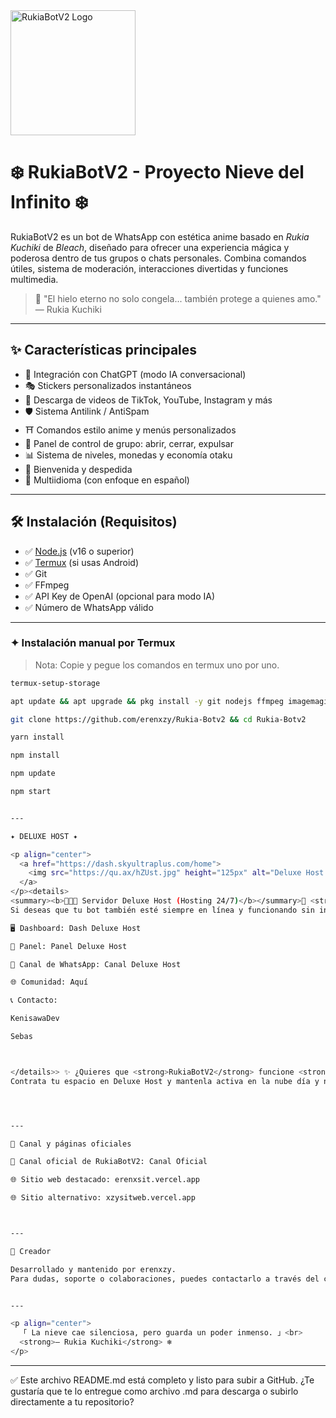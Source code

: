 <img src="https://qu.ax/ViZAp.jpg" alt="RukiaBotV2 Logo" height="200px">
</p>

# ❄️ RukiaBotV2 - Proyecto Nieve del Infinito ❄️

RukiaBotV2 es un bot de WhatsApp con estética anime basado en _Rukia Kuchiki_ de *Bleach*, diseñado para ofrecer una experiencia mágica y poderosa dentro de tus grupos o chats personales. Combina comandos útiles, sistema de moderación, interacciones divertidas y funciones multimedia. 

> 🧊 "El hielo eterno no solo congela... también protege a quienes amo." — Rukia Kuchiki

---

## ✨ Características principales

- 🧠 Integración con ChatGPT (modo IA conversacional)
- 🎭 Stickers personalizados instantáneos
- 🎥 Descarga de videos de TikTok, YouTube, Instagram y más
- 🛡️ Sistema Antilink / AntiSpam
- ⛩️ Comandos estilo anime y menús personalizados
- 🔧 Panel de control de grupo: abrir, cerrar, expulsar
- 📊 Sistema de niveles, monedas y economía otaku
- 💌 Bienvenida y despedida
- 🧩 Multiidioma (con enfoque en español)

---

## 🛠️ Instalación (Requisitos)

- ✅ [Node.js](https://nodejs.org/) (v16 o superior)
- ✅ [Termux](https://f-droid.org/packages/com.termux/) (si usas Android)
- ✅ Git
- ✅ FFmpeg
- ✅ API Key de OpenAI (opcional para modo IA)
- ✅ Número de WhatsApp válido

---

### ✦ Instalación manual por Termux
> Nota: Copie y pegue los comandos en termux uno por uno.

```bash
termux-setup-storage

apt update && apt upgrade && pkg install -y git nodejs ffmpeg imagemagick yarn

git clone https://github.com/erenxzy/Rukia-Botv2 && cd Rukia-Botv2

yarn install

npm install

npm update

npm start


---

✦ DELUXE HOST ✦

<p align="center">
  <a href="https://dash.skyultraplus.com/home">
    <img src="https://qu.ax/hZUst.jpg" height="125px" alt="Deluxe Host Logo">
  </a>
</p><details>
<summary><b>👨🏻‍💻 Servidor Deluxe Host (Hosting 24/7)</b></summary>📌 <strong>RukiaBotV2</strong> está alojada 24/7 en un servidor privado exclusivo de <strong>Deluxe Host</strong>.
Si deseas que tu bot también esté siempre en línea y funcionando sin interrupciones, puedes usar este servicio confiable.

🖥️ Dashboard: Dash Deluxe Host

🔧 Panel: Panel Deluxe Host

📢 Canal de WhatsApp: Canal Deluxe Host

🌐 Comunidad: Aquí

📞 Contacto:

KenisawaDev

Sebas



</details>> ✨ ¿Quieres que <strong>RukiaBotV2</strong> funcione <strong>24/7</strong> sin que tu celular esté encendido?
Contrata tu espacio en Deluxe Host y mantenla activa en la nube día y noche.




---

📢 Canal y páginas oficiales

📲 Canal oficial de RukiaBotV2: Canal Oficial

🌐 Sitio web destacado: erenxsit.vercel.app

🌐 Sitio alternativo: xzysitweb.vercel.app



---

👤 Creador

Desarrollado y mantenido por erenxzy.
Para dudas, soporte o colaboraciones, puedes contactarlo a través del canal oficial o las páginas web.


---

<p align="center">
  「 La nieve cae silenciosa, pero guarda un poder inmenso. 」<br>
  <strong>— Rukia Kuchiki</strong> ❄️
</p>
```
---

✅ Este archivo README.md está completo y listo para subir a GitHub.
¿Te gustaría que te lo entregue como archivo .md para descarga o subirlo directamente a tu repositorio?

